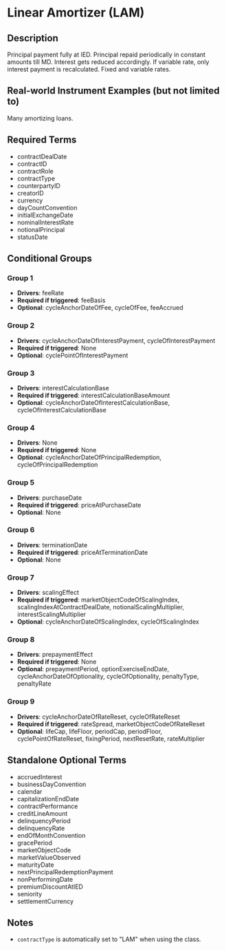 # Linear Amortizer (LAM)

## Description
Principal payment fully at IED. Principal repaid periodically in constant amounts till MD. Interest gets reduced accordingly. If variable rate, only interest payment is recalculated. Fixed and variable rates.

## Real-world Instrument Examples (but not limited to)
Many amortizing loans.

## Required Terms
- contractDealDate
- contractID
- contractRole
- contractType
- counterpartyID
- creatorID
- currency
- dayCountConvention
- initialExchangeDate
- nominalInterestRate
- notionalPrincipal
- statusDate

## Conditional Groups
### Group 1
* **Drivers**: feeRate
* **Required if triggered**: feeBasis
* **Optional**: cycleAnchorDateOfFee, cycleOfFee, feeAccrued

### Group 2
* **Drivers**: cycleAnchorDateOfInterestPayment, cycleOfInterestPayment
* **Required if triggered**: None
* **Optional**: cyclePointOfInterestPayment

### Group 3
* **Drivers**: interestCalculationBase
* **Required if triggered**: interestCalculationBaseAmount
* **Optional**: cycleAnchorDateOfInterestCalculationBase, cycleOfInterestCalculationBase

### Group 4
* **Drivers**: None
* **Required if triggered**: None
* **Optional**: cycleAnchorDateOfPrincipalRedemption, cycleOfPrincipalRedemption

### Group 5
* **Drivers**: purchaseDate
* **Required if triggered**: priceAtPurchaseDate
* **Optional**: None

### Group 6
* **Drivers**: terminationDate
* **Required if triggered**: priceAtTerminationDate
* **Optional**: None

### Group 7
* **Drivers**: scalingEffect
* **Required if triggered**: marketObjectCodeOfScalingIndex, scalingIndexAtContractDealDate, notionalScalingMultiplier, interestScalingMultiplier
* **Optional**: cycleAnchorDateOfScalingIndex, cycleOfScalingIndex

### Group 8
* **Drivers**: prepaymentEffect
* **Required if triggered**: None
* **Optional**: prepaymentPeriod, optionExerciseEndDate, cycleAnchorDateOfOptionality, cycleOfOptionality, penaltyType, penaltyRate

### Group 9
* **Drivers**: cycleAnchorDateOfRateReset, cycleOfRateReset
* **Required if triggered**: rateSpread, marketObjectCodeOfRateReset
* **Optional**: lifeCap, lifeFloor, periodCap, periodFloor, cyclePointOfRateReset, fixingPeriod, nextResetRate, rateMultiplier

## Standalone Optional Terms
- accruedInterest
- businessDayConvention
- calendar
- capitalizationEndDate
- contractPerformance
- creditLineAmount
- delinquencyPeriod
- delinquencyRate
- endOfMonthConvention
- gracePeriod
- marketObjectCode
- marketValueObserved
- maturityDate
- nextPrincipalRedemptionPayment
- nonPerformingDate
- premiumDiscountAtIED
- seniority
- settlementCurrency

## Notes
- `contractType` is automatically set to "LAM" when using the class.
